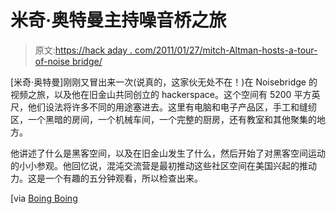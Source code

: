 # 米奇·奥特曼主持噪音桥之旅

> 原文:[https://hack aday . com/2011/01/27/mitch-Altman-hosts-a-tour-of-noise bridge/](https://hackaday.com/2011/01/27/mitch-altman-hosts-a-tour-of-noisebridge/)

[米奇·奥特曼]刚刚又冒出来一次(说真的，这家伙无处不在！)在 Noisebridge 的视频之旅，以及他在旧金山共同创立的 hackerspace。这个空间有 5200 平方英尺，他们设法将许多不同的用途塞进去。这里有电脑和电子产品区，手工和缝纫区，一个黑暗的房间，一个机械车间，一个完整的厨房，还有教室和其他聚集的地方。

他讲述了什么是黑客空间，以及在旧金山发生了什么，然后开始了对黑客空间运动的小小参观。他回忆说，混沌交流营是最初推动这些社区空间在美国兴起的推动力。这是一个有趣的五分钟观看，所以检查出来。

[via [Boing Boing](http://www.boingboing.net/2011/01/26/video-tour-of-noiseb.html)